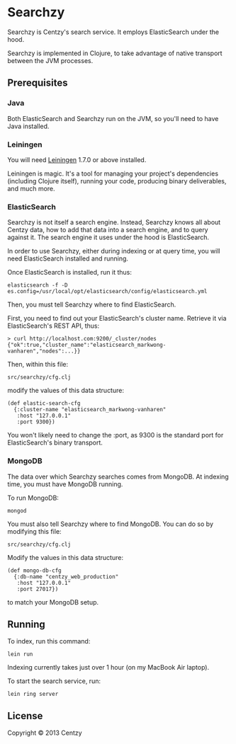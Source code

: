 # Searchzy

Searchzy is Centzy's search service.  It employs ElasticSearch under
the hood.

Searchzy is implemented in Clojure, to take advantage of native
transport between the JVM processes.


## Prerequisites

### Java

Both ElasticSearch and Searchzy run on the JVM, so you'll need to have
Java installed.


### Leiningen

You will need [Leiningen][1] 1.7.0 or above installed.

[1]: https://github.com/technomancy/leiningen

Leiningen is magic.  It's a tool for managing your project's
dependencies (including Clojure itself), running your code, producing
binary deliverables, and much more.


### ElasticSearch

Searchzy is not itself a search engine.  Instead, Searchzy knows all
about Centzy data, how to add that data into a search engine, and to
query against it.  The search engine it uses under the hood is
ElasticSearch.

In order to use Searchzy, either during indexing or at query time, you
will need ElasticSearch installed and running.

Once ElasticSearch is installed, run it thus:

    elasticsearch -f -D es.config=/usr/local/opt/elasticsearch/config/elasticsearch.yml

Then, you must tell Searchzy where to find ElasticSearch.

First, you need to find out your ElasticSearch's cluster name.
Retrieve it via ElasticSearch's REST API, thus:

    > curl http://localhost.com:9200/_cluster/nodes
    {"ok":true,"cluster_name":"elasticsearch_markwong-vanharen","nodes":...}}

Then, within this file:

    src/searchzy/cfg.clj

modify the values of this data structure:

    (def elastic-search-cfg
      {:cluster-name "elasticsearch_markwong-vanharen"
       :host "127.0.0.1"
       :port 9300})

You won't likely need to change the :port, as 9300 is the standard
port for ElasticSearch's binary transport.


### MongoDB

The data over which Searchzy searches comes from MongoDB.  At indexing
time, you must have MongoDB running.

To run MongoDB:
    
    mongod

You must also tell Searchzy where to find MongoDB.  You can do so by
modifying this file:

    src/searchzy/cfg.clj

Modify the values in this data structure:

    (def mongo-db-cfg
      {:db-name "centzy_web_production"
       :host "127.0.0.1"
       :port 27017})

to match your MongoDB setup.


## Running

To index, run this command:

    lein run

Indexing currently takes just over 1 hour (on my MacBook Air laptop).

To start the search service, run:

    lein ring server



## License

Copyright © 2013 Centzy
